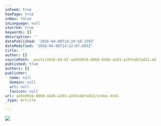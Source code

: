 ```yaml
---
inFeed: true
hasPage: true
inNav: false
inLanguage: null
starred: true
keywords: []
description: ''
datePublished: '2016-04-08T14:24:58.159Z'
dateModified: '2016-04-08T14:22:07.685Z'
title: ''
author: []
sourcePath: _posts/2016-04-07-ae93d926-0060-44d6-a103-a197e4bfad22.md
published: true
authors: []
publisher:
  name: null
  domain: null
  url: null
  favicon: null
url: ae93d926-0060-44d6-a103-a197e4bfad22/index.html
_type: Article

---
```

![](https://the-grid-user-content.s3-us-west-2.amazonaws.com/5fc97db1-a7d8-4135-bb68-55dd78c864ab.jpg)